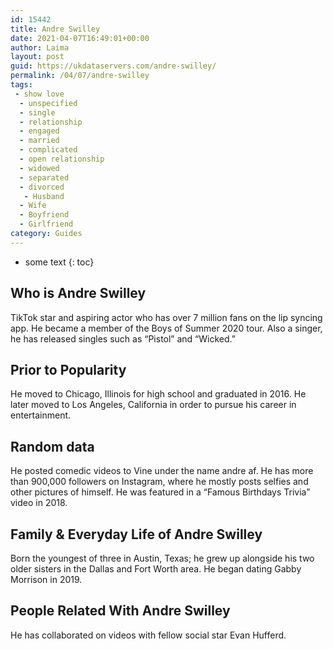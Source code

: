 ```yaml
---
id: 15442
title: Andre Swilley
date: 2021-04-07T16:49:01+00:00
author: Laima
layout: post
guid: https://ukdataservers.com/andre-swilley/
permalink: /04/07/andre-swilley
tags:
 - show love
  - unspecified
  - single
  - relationship
  - engaged
  - married
  - complicated
  - open relationship
  - widowed
  - separated
  - divorced
   - Husband
  - Wife
  - Boyfriend
  - Girlfriend
category: Guides
---
```


* some text
{: toc}


## Who is Andre Swilley
                  
                  
                  
TikTok star and aspiring actor who has over 7 million fans on the lip syncing app. He became a member of the Boys of Summer 2020 tour. Also a singer, he has released singles such as &#8220;Pistol&#8221; and &#8220;Wicked.&#8221; 
                  
              
            
              
            
                
                
                
## Prior to Popularity
                  
                  
                  
He moved to Chicago, Illinois for high school and graduated in 2016. He later moved to Los Angeles, California in order to pursue his career in entertainment. 
                  
              
            
              
            
                
                
                
## Random data
                  
                  
                  
He posted comedic videos to Vine under the name andre af. He has more than 900,000 followers on Instagram, where he mostly posts selfies and other pictures of himself. He was featured in a &#8220;Famous Birthdays Trivia&#8221; video in 2018. 
                  
              
            
              
            
                
                
                
## Family & Everyday Life of Andre Swilley
                  
                  
                  
Born the youngest of three in Austin, Texas; he grew up alongside his two older sisters in the Dallas and Fort Worth area. He began dating Gabby Morrison in 2019.
                  
              
            
              
            
                
                
                
## People Related With Andre Swilley
                  
                  
                  
He has collaborated on videos with fellow social star Evan Hufferd. 
                  
              
            
              
            
                
              
            
              
              
            
            
              
            
          
          
          